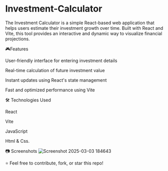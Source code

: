 # Investment-Calculator
The Investment Calculator is a simple React-based web application that helps users estimate their investment growth over time. Built with React and Vite, this tool provides an interactive and dynamic way to visualize financial projections.

🎮Features

User-friendly interface for entering investment details

Real-time calculation of future investment value

Instant updates using React's state management

Fast and optimized performance using Vite

🛠️ Technologies Used

React

Vite

JavaScript

Html & Css.

📷 Screenshots
![Screenshot 2025-03-03 184643](https://github.com/user-attachments/assets/61f51109-2d62-456f-b2e7-acb82f13e1e3)

⭐ Feel free to contribute, fork, or star this repo!

